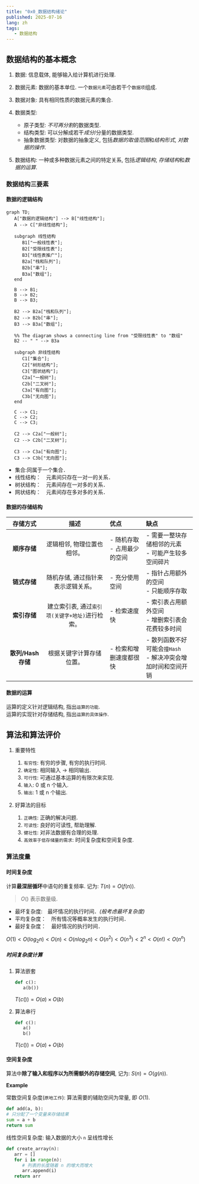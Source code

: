 ```yaml
---
title: "0x0_数据结构绪论"
published: 2025-07-16
lang: zh
tags:
   - 数据结构
---
```


## 数据结构的基本概念

1. 数据: 信息载体, 能够输入给计算机进行处理.
2. 数据元素: 数据的基本单位. 一个`数据元素`可由若干个`数据项`组成.
3. 数据对象: 具有相同性质的数据元素的集合.
4. 数据类型:  

   - 原子类型: *不可再分割*的数据类型.
   - 结构类型: 可以分解成若干*成分*/分量的数据类型.
   - 抽象数据类型: 对数据的抽象定义, 包括*数据的取值范围*和*结构形式*, *对数据的操作*.

5. 数据结构: 一种或多种数据元素之间的特定关系, 包括*逻辑结构*, *存储结构*和*数据的运算*.

### 数据结构三要素

#### 数据的逻辑结构

```mermaid
graph TD;
   A["数据的逻辑结构"] --> B["线性结构"];
   A --> C["非线性结构"];

   subgraph 线性结构
      B1["一般线性表"];
      B2["受限线性表"];
      B3["线性表推广"];
      B2a["栈和队列"];
      B2b["串"];
      B3a["数组"];
   end

   B --> B1;
   B --> B2;
   B --> B3;

   B2 --> B2a["栈和队列"];
   B2 --> B2b["串"];
   B3 --> B3a["数组"];

   %% The diagram shows a connecting line from "受限线性表" to "数组"
   B2 -- " " --> B3a

   subgraph 非线性结构
      C1["集合"];
      C2["树形结构"];
      C3["图状结构"];
      C2a["一般树"];
      C2b["二叉树"];
      C3a["有向图"];
      C3b["无向图"];
   end
    
   C --> C1;
   C --> C2;
   C --> C3;

   C2 --> C2a["一般树"];
   C2 --> C2b["二叉树"];

   C3 --> C3a["有向图"];
   C3 --> C3b["无向图"];
```

- 集合:同属于一个集合．
- 线性结构：　元素间只存在一对一的关系．
- 树状结构：　元素间存在一对多的关系．
- 网状结构：　元素间存在多对多的关系．

#### 数据的存储结构

| 存储方式 | 描述 | 优点 | 缺点 |
| :---: | :---: | :--- | :--- |
| **顺序存储** | 逻辑相邻, 物理位置也相邻。 | - 随机存取 <br> - 占用最少的空间 | - 需要一整块存储相邻的元素<br>- 可能产生较多空间碎片 |
| **链式存储** | 随机存储, 通过指针来表示逻辑关系。 | - 充分使用空间 | - 指针占用额外的空间<br>- 只能顺序存取 |
| **索引存储** | 建立索引表, 通过`索引项(关键字+地址)`进行检索。 | - 检索速度快 | - 索引表占用额外空间<br>- 增删索引表会花费较多时间 |
| **散列/Hash存储** | 根据关键字计算存储位置。 | - 检索和增删速度都很快 | - 散列函数不好可能会`撞Hash`<br>- 解决冲突会增加时间和空间开销 |

#### 数据的运算

运算的定义针对逻辑结构, 指出`运算的功能`.  
运算的实现针对存储结构, 指出`运算的具体操作`.

## 算法和算法评价

1. 重要特性

   1. `有穷性`: 有穷的步骤, 有穷的执行时间.
   2. `确定性`: 相同输入 $\rightarrow$ 相同输出.
   3. `可行性`: 可通过基本运算的有限次来实现.
   4. `输入`: 0 或 n 个输入.
   5. `输出`: 1 或 n 个输出.

2. 好算法的目标

   1. `正确性`: 正确的解决问题.
   2. `可读性`: 良好的可读性, 帮助理解.
   3. `健壮性`: 对非法数据有合理的处理.
   4. `高效率于低存储量的需求`: 时间复杂度和空间复杂度.

### 算法度量

#### 时间复杂度

计算**最深层循环**中语句的重复频率. 记为: $T(n) = O(f(n))$.

   > $O()$ 表示数量级.  

- 最坏复杂度:　最坏情况的执行时间．*(般考虑最坏复杂度)*
- 平均复杂度：　所有情况等概率发生的执行时间．
- 最好复杂度：　最好情况的执行时间．

$O(1) < O(log_2 n) < O(n) < O(nlog_2 n) < O(n^2) < O(n^3) < 2^n < O(n!) < O(n^n)$

##### 时间复杂度计算

1. 算法嵌套

   ```python
   def c():
      a(b())
   ```

   $T(c()) = O(a) \times O(b)$

2. 算法串行

   ```python
   def c():
      a()
      b()
   ```

   $T(c()) = O(a) + O(b)$

#### 空间复杂度

算法中**除了输入和程序以为所需额外的存储空间**, 记为: $S(n) = O(g(n))$.

**Example**

常数空间复杂度(`原地工作`): 算法需要的辅助空间为常量, 即 $O(1)$.

   ```python
   def add(a, b):
   # 只分配了一个变量来存储结果
   sum = a + b
   return sum
   ```

线性空间复杂度: 输入数据的大小 `n` 呈线性增长

   ```python
   def create_array(n):
      arr = []
      for i in range(n):
         # 列表的长度随着 n 的增大而增大
         arr.append(i)
      return arr
   ```

